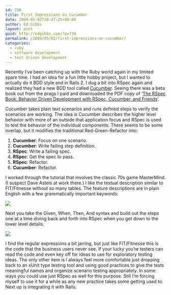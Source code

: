 ```yaml
---
id: 738
title: First Impressions on Cucumber
date: 2009-05-02T20:47:25+00:00
author: Ed Gibbs
layout: post
guid: http://edgibbs.com/?p=738
permalink: /2009/05/02/first-impressions-on-cucumber/
categories:
  - ruby
  - software development
  - test driven development
---
```

Recently I&#8217;ve been catching up with the Ruby world again in my limited spare time. I had an idea for a fun little hobby project, but I wanted to actually do it BDD style and in Rails 2. I dug a bit into RSpec again and realized they had a new BDD tool called [Cucumber](http://cukes.info/). Seeing there was a beta book out from the prags I paid and downloaded the PDF copy of &#8216;[The RSpec Book: Behavior Driven Development with RSpec, Cucumber, and Friends](http://www.pragprog.com/titles/achbd/the-rspec-book)&#8216;.

Cucumber takes plain text scenarios and runs defined steps to verify the scenarios are working. The idea is Cucumber describes the higher level behavior with more of an outside that application focus and RSpec is used to test the behavior of the individual components. There seems to be some overlap, but it modifies the traditional Red-Green-Refactor into:

  1. **Cucumber**: Focus on one scenario.
  2. **Cucumber**: Write failing step definition.
  3. **RSpec**: Write a failing spec.
  4. **RSpec**: Get the spec to pass.
  5. **RSpec**: Refactor.
  6. **Cucumber**: Refactor.

I worked through the tutorial that involves the classic 70s game MasterMind. (I suspect Dave Astels at work there.) I like the textual description similar to FIT/Fitnesse without so many tables. The feature descriptions are in plain English with a few grammatically important keywords:

<div>
  <img src="http://edgibbs.com/images/cucumber_features.jpg" />
</div>

Next you take the Given, When, Then, And syntax and build out the steps one at a time diving back and forth into RSpec when you get down to the lower level details.

<div>
  <img src="http://edgibbs.com/images/cucumber_steps.jpg" />
</div>

I find the regular expressions a bit jarring, but just like FIT/Fitnesse this is the code that the business users never see. If your lucky you&#8217;re testers can read the code and even key off for ideas to use for exploratory testing ideas. The only other item is I always feel more comfortable just dropping back to an xUnit type testing tool and using good practices to give the tests meaningful names and organize scenario testing appropriately. In some ways you could use just RSpec as well for this purpose. Still I&#8217;m forcing myself to use it for a while as any new practice takes some getting used to. Next up is integrating it with Rails.